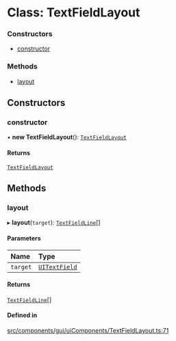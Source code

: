 # Class: TextFieldLayout

### Constructors

- [constructor](TextFieldLayout.md#constructor)

### Methods

- [layout](TextFieldLayout.md#layout)

## Constructors

### constructor

• **new TextFieldLayout**(): [`TextFieldLayout`](TextFieldLayout.md)

#### Returns

[`TextFieldLayout`](TextFieldLayout.md)

## Methods

### layout

▸ **layout**(`target`): [`TextFieldLine`](TextFieldLine.md)[]

#### Parameters

| Name | Type |
| :------ | :------ |
| `target` | [`UITextField`](UITextField.md) |

#### Returns

[`TextFieldLine`](TextFieldLine.md)[]

#### Defined in

[src/components/gui/uiComponents/TextFieldLayout.ts:71](https://github.com/Orillusion/orillusion/blob/main/src/components/gui/uiComponents/TextFieldLayout.ts#L71)
